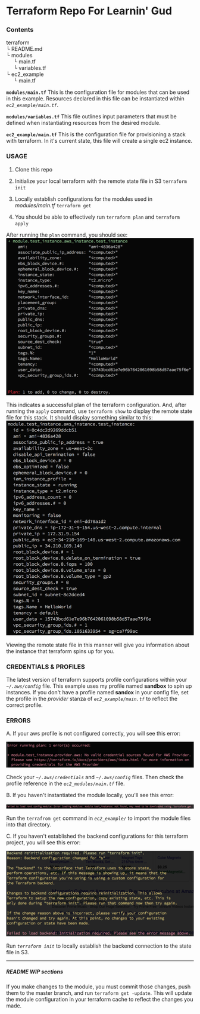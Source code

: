 # Terraform Repo For Learnin' Gud

### Contents
<p>
terraform<br>
└ README.md<br>
└ modules<br>
&nbsp;&nbsp;&nbsp;&nbsp; └ main.tf<br>
&nbsp;&nbsp;&nbsp;&nbsp; └ variables.tf<br>
└ ec2_example<br>
&nbsp;&nbsp;&nbsp;&nbsp; └ main.tf
</p>

**`modules/main.tf`**
This is the configuration file for modules that can be used in this example. Resources declared in this file can be instantiated within *`ec2_example/main.tf`*.

**`modules/variables.tf`**
This file outlines input parameters that must be defined when instantiating resources from the desired module.

**`ec2_example/main.tf`**
This is the configuration file for provisioning a stack with terraform. In it's current state, this file will create a single ec2 instance.

### USAGE

1. Clone this repo


2. Initialize your local terraform with the remote state file in S3
`terraform init`


3. Locally establish configurations for the modules used in *modules/main.tf*
`terraform get`


4. You should be able to effectively run
`terraform plan`
and
`terraform apply`

After running the `plan` command, you should see:
![](images/successful-plan.png)

This indicates a successful plan of the terraform configuration. And, after running the `apply` command, use `terraform show` to display the remote state file for this stack. It should display something similar to this:
![](images/show-state-example.png)

Viewing the remote state file in this manner will give you information about the instance that terraform spins up for you.

### CREDENTIALS & PROFILES

The latest version of terraform supports profile configurations within your *`~/.aws/config`* file. This example uses my profile named **sandbox** to spin up instances. If you don't have a profile named **sandox** in your config file, set the profile in the *provider* stanza of *`ec2_example/main.tf`* to reflect the correct profile.

### ERRORS

A. If your aws profile is not configured correctly, you will see this error:

![](images/profile-incorrect-error.png)

Check your *`~/.aws/credentials`* and *`~/.aws/config`* files. Then check the profile reference in the *`ec2_modules/main.tf`* file.

B. If you haven't instantiated the module locally, you'll see this error:

![](images/module-reference-incorrect-error.png)

Run the `terrafrom get` command in *`ec2_example/`* to import the module files into that directory.

C. If you haven't established the backend configurations for this terraform project, you will see this error:

![](images/backend-config-incorrect-error.png)

Run *`terraform init`* to locally establish the backend connection to the state file in S3.

***

##### README WIP sections

If you make changes to the module, you must commit those changes, push them to the master branch, and run `terraform get -update`. This will update the module configuration in your terraform cache to reflect the changes you made.
